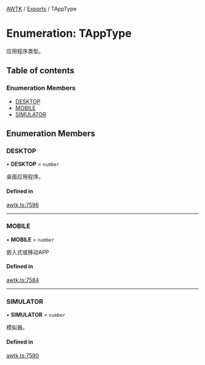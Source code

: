 [AWTK](../README.md) / [Exports](../modules.md) / TAppType

# Enumeration: TAppType

应用程序类型。

## Table of contents

### Enumeration Members

- [DESKTOP](TAppType.md#desktop)
- [MOBILE](TAppType.md#mobile)
- [SIMULATOR](TAppType.md#simulator)

## Enumeration Members

### DESKTOP

• **DESKTOP** = `number`

桌面应用程序。

#### Defined in

[awtk.ts:7596](https://github.com/zlgopen/awtk-binding/blob/5d7e9b70/tools/code_gen/js/output/awtk.ts#L7596)

___

### MOBILE

• **MOBILE** = `number`

嵌入式或移动APP

#### Defined in

[awtk.ts:7584](https://github.com/zlgopen/awtk-binding/blob/5d7e9b70/tools/code_gen/js/output/awtk.ts#L7584)

___

### SIMULATOR

• **SIMULATOR** = `number`

模拟器。

#### Defined in

[awtk.ts:7590](https://github.com/zlgopen/awtk-binding/blob/5d7e9b70/tools/code_gen/js/output/awtk.ts#L7590)
